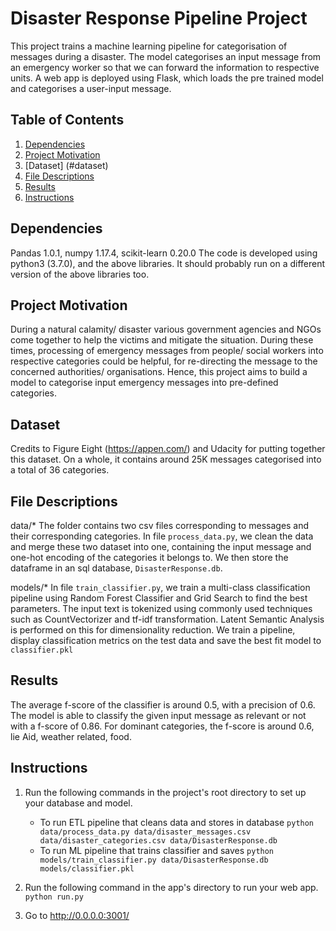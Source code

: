 # Disaster Response Pipeline Project
This project trains a machine learning pipeline for categorisation of messages during a disaster. The model categorises an input message from an emergency worker so that we can forward the information to respective units. A web app is deployed using Flask, which loads the pre trained model and categorises a user-input message.

## Table of Contents
1. [Dependencies](#deps)
2. [Project Motivation](#motivation)
3. [Dataset] (#dataset)
4. [File Descriptions](#desc)
5. [Results](#results)
6. [Instructions](#instructions)

## Dependencies<a name="deps"></a>
Pandas 1.0.1, numpy 1.17.4, scikit-learn 0.20.0
The code is developed using python3 (3.7.0), and the above libraries. It should probably run on a different version of the above libraries too.

## Project Motivation<a name="motivation"></a>
During a natural calamity/ disaster various government agencies and NGOs come together to help the victims and mitigate the situation. During these times, processing of emergency messages from people/ social workers into respective categories could be helpful, for re-directing the message to the concerned authorities/ organisations. Hence, this project aims to build a model to categorise input emergency messages into pre-defined categories.

## Dataset<a name="dataset"></a>
Credits to Figure Eight (https://appen.com/) and Udacity for putting together this dataset. On a whole, it contains around 25K messages categorised into a total of 36 categories.

## File Descriptions<a name="desc"></a>
data/*
The folder contains two csv files corresponding to messages and their corresponding categories. In file `process_data.py`, we clean the data and merge these two dataset into one, containing the input message and one-hot encoding of the categories it belongs to. We then store the dataframe in an sql database, `DisasterResponse.db`.

models/*
In file `train_classifier.py`, we train a multi-class classification pipeline using Random Forest Classifier and Grid Search to find the best parameters. The input text is tokenized using commonly used techniques such as CountVectorizer and tf-idf transformation. Latent Semantic Analysis is performed on this for dimensionality reduction.
We train a pipeline, display classification metrics on the test data and save the best fit model to `classifier.pkl`

## Results<a name="results"></a>
The average f-score of the classifier is around 0.5, with a precision of 0.6. The model is able to classify the given input message as relevant or not with a f-score of 0.86. For dominant categories, the f-score is around 0.6, lie Aid, weather related, food.


## Instructions<a name="instructions"></a>
1. Run the following commands in the project's root directory to set up your database and model.

    - To run ETL pipeline that cleans data and stores in database
        `python data/process_data.py data/disaster_messages.csv data/disaster_categories.csv data/DisasterResponse.db`
    - To run ML pipeline that trains classifier and saves
        `python models/train_classifier.py data/DisasterResponse.db models/classifier.pkl`

2. Run the following command in the app's directory to run your web app.
    `python run.py`

3. Go to http://0.0.0.0:3001/
